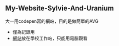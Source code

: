 ## My-Website-Sylvie-And-Uranium

大一用codepen寫的網站，目的是做簡單的AVG
- 僅為記錄用
- [網站](https://www2.cs.ccu.edu.tw/~hsm107u/index.html)放在學校工作站，只能用電腦觀看

